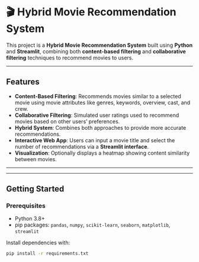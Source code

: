 # 🎬 Hybrid Movie Recommendation System

This project is a **Hybrid Movie Recommendation System** built using **Python** and **Streamlit**, combining both **content-based filtering** and **collaborative filtering** techniques to recommend movies to users.

---

## **Features**

- **Content-Based Filtering**: Recommends movies similar to a selected movie using movie attributes like genres, keywords, overview, cast, and crew.
- **Collaborative Filtering**: Simulated user ratings used to recommend movies based on other users’ preferences.
- **Hybrid System**: Combines both approaches to provide more accurate recommendations.
- **Interactive Web App**: Users can input a movie title and select the number of recommendations via a **Streamlit interface**.
- **Visualization**: Optionally displays a heatmap showing content similarity between movies.

---



---

## **Getting Started**

### **Prerequisites**

- Python 3.8+  
- pip packages: `pandas`, `numpy`, `scikit-learn`, `seaborn`, `matplotlib`, `streamlit`  

Install dependencies with:

```bash
pip install -r requirements.txt
